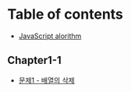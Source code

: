 # Table of contents

* [JavaScript alorithm](README.md)

## Chapter1-1

* [문제1 - 배열의 삭제](chapter1-1/1.md)

